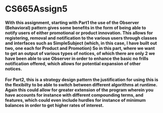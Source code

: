 # CS665Assign5
#### With this assignment, starting with Part1 the use of the Observer (Behavioral) pattern gives some benefits in the form of being able to notify users of either promotional or product innovation.  This allows for registering, removal and notification to the various users through classes and interfaces such as SimpleSubject (which, in this case, I have built out two, one each for Product and Promotion) So in this part, where we want to get an output of various types of notices, of which there are only 2 we have been able to use Observer in order to enhance the basic no frills notification offered, which allows for potential expansion of other notices. 
#### For Part2, this is a strategy design pattern the justification for using this is the flexibilty to be able to switch between different algorithms at runtime. Again this could allow for greater extension of the program wherein you have accounts for instance with different compounding terms, and features, which could even include hurdles for instance of minimum balances in order to get higher rates of interest.  
